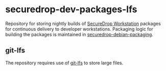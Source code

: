 # securedrop-dev-packages-lfs
Repository for storing nightly builds of [SecureDrop Workstation](https://github.com/freedomofpress/securedrop-workstation)
packages for continuous delivery to developer workstations. Packaging logic for building the packages
is maintained in [securedrop-debian-packaging](https://github.com/freedomofpress/securedrop-workstation).

## git-lfs

The repository requires use of [git-lfs](https://git-lfs.github.com/) to store large files.
